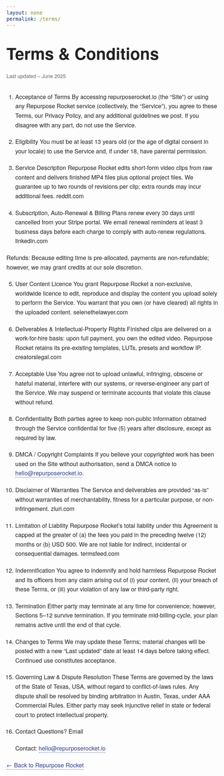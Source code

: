 ```yaml
---
layout: none
permalink: /terms/
---
```


<meta name="viewport" content="width=device-width,initial-scale=1">

<style>
/* Keep the typography you just finalised */
body {font-family:"Helvetica Neue",Arial,sans-serif;font-size:1rem;line-height:1.6;color:#222;width:70%;margin:0 auto;padding:2rem 1.5rem;}
h1   {font-size:2.75rem;margin:2rem 0 1rem;}
p,li {margin-bottom:1.25rem;}
ul,ol{padding-left:1.5rem;}
a    {color:#303F91;text-decoration:none;border-bottom:1px dotted currentColor;}
a:hover{border-color:transparent}
.last-updated{font-size:.875rem;color:#666;margin-bottom:2rem;display:block}
</style>

# Terms & Conditions
<span class="last-updated">Last updated  –  June 2025</span>


1. Acceptance of Terms
By accessing repurposerocket.io (the “Site”) or using any Repurpose Rocket service (collectively, the “Service”), you agree to these Terms, our Privacy Policy, and any additional guidelines we post. If you disagree with any part, do not use the Service.

2. Eligibility
You must be at least 13 years old (or the age of digital consent in your locale) to use the Service and, if under 18, have parental permission.

3. Service Description
Repurpose Rocket edits short-form video clips from raw content and delivers finished MP4 files plus optional project files. We guarantee up to two rounds of revisions per clip; extra rounds may incur additional fees. 
reddit.com

4. Subscription, Auto-Renewal & Billing
Plans renew every 30 days until cancelled from your Stripe portal. We email renewal reminders at least 3 business days before each charge to comply with auto-renew regulations. 
linkedin.com

Refunds: Because editing time is pre-allocated, payments are non-refundable; however, we may grant credits at our sole discretion.

5. User Content Licence
You grant Repurpose Rocket a non-exclusive, worldwide licence to edit, reproduce and display the content you upload solely to perform the Service. You warrant that you own (or have cleared) all rights in the uploaded content. 
selenethelawyer.com

6. Deliverables & Intellectual-Property Rights
Finished clips are delivered on a work-for-hire basis: upon full payment, you own the edited video. Repurpose Rocket retains its pre-existing templates, LUTs, presets and workflow IP. 
creatorslegal.com

7. Acceptable Use
You agree not to upload unlawful, infringing, obscene or hateful material, interfere with our systems, or reverse-engineer any part of the Service. We may suspend or terminate accounts that violate this clause without refund.

8. Confidentiality
Both parties agree to keep non-public information obtained through the Service confidential for five (5) years after disclosure, except as required by law.

9. DMCA / Copyright Complaints
If you believe your copyrighted work has been used on the Site without authorisation, send a DMCA notice to hello@repurposerocket.io.

10. Disclaimer of Warranties
The Service and deliverables are provided “as-is” without warranties of merchantability, fitness for a particular purpose, or non-infringement. 
zluri.com

11. Limitation of Liability
Repurpose Rocket’s total liability under this Agreement is capped at the greater of (a) the fees you paid in the preceding twelve (12) months or (b) USD 500. We are not liable for indirect, incidental or consequential damages. 
termsfeed.com

12. Indemnification
You agree to indemnify and hold harmless Repurpose Rocket and its officers from any claim arising out of (i) your content, (ii) your breach of these Terms, or (iii) your violation of any law or third-party right.

13. Termination
Either party may terminate at any time for convenience; however, Sections 5–12 survive termination. If you terminate mid-billing-cycle, your plan remains active until the end of that cycle.

14. Changes to Terms
We may update these Terms; material changes will be posted with a new “Last updated” date at least 14 days before taking effect. Continued use constitutes acceptance.

15. Governing Law & Dispute Resolution
These Terms are governed by the laws of the State of Texas, USA, without regard to conflict-of-laws rules. Any dispute shall be resolved by binding arbitration in Austin, Texas, under AAA Commercial Rules. Either party may seek injunctive relief in state or federal court to protect intellectual property.

16. Contact Questions? Email <p>Contact: <a href="mailto:hello@repurposerocket.io">hello@repurposerocket.io</a></p>

<p><a href="https://repurposerocket.io/">← Back to Repurpose Rocket</a></p>
